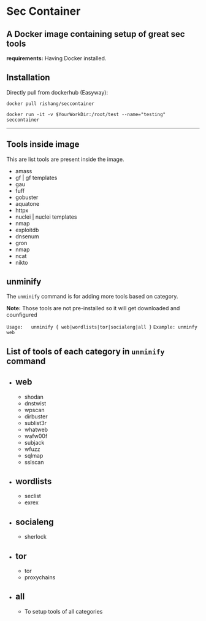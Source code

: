 # Sec Container

## A Docker image containing setup of great sec tools

**requirements:** Having Docker installed.

## Installation

Directly pull from dockerhub (Easyway):

    docker pull rishang/seccontainer

    docker run -it -v $YourWorkDir:/root/test --name="testing" seccontainer

---------

## Tools inside image

This are list tools are present inside the image.

- amass
- gf | gf templates
- gau
- fuff
- gobuster
- aquatone
- httpx
- nuclei | nuclei templates
- nmap
- exploitdb
- dnsenum
- gron
- nmap
- ncat
- nikto

## unminify

The `unminify` command is for adding more tools based on category.

**Note:** Those tools are not pre-installed so it will get downloaded and counfigured

`Usage:   unminify { web|wordlists|tor|socialeng|all }`
`Example: unminfy web`

## List of tools of each category in `unminify` command

- ## web
  
  - shodan
  - dnstwist
  - wpscan
  - dirbuster
  - sublist3r
  - whatweb
  - wafw00f
  - subjack
  - wfuzz
  - sqlmap
  - sslscan

- ## wordlists

  - seclist
  - exrex

- ## socialeng

  - sherlock

- ## tor

  - tor
  - proxychains

- ## all

  - To setup tools of all categories
